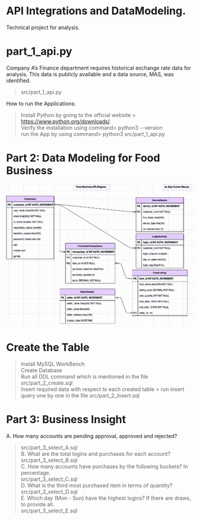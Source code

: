 # API Integrations and DataModeling. 

Technical project for analysis.

# part_1_api.py

Company A’s Finance department requires historical exchange rate data for analysis.
This data is publicly available and a data source, MAS, was identified.<br />

> src/part_1_api.py

How to run the Applications:

> Install Python by going to the official website > https://www.python.org/downloads/. <br />
> Verify the installation using command> python3 --version<br />
> run the App by using command> python3 src/part_1_api.py<br />

# Part 2: Data Modeling for Food Business

![alt text](https://github.com/ajay9889/de_assignment/blob/main/src/part_2_er.jpg)

# Create the Table
> Install MySQL WorkBench<br />
> Create Database<br />
> Run all DDL command which is mentioned in the file src/part_2_create.sql<br />
> Insert required data with respect to each created table > run insert query one by one in the file src/part_2_insert.sql<br />

# Part 3: Business Insight

A. How many accounts are pending approval, approved and rejected?<br />
> src/part_3_select_A.sql<br />
B. What are the total logins and purchases for each account?<br />
> src/part_3_select_B.sql<br />
C. How many accounts have purchases by the following buckets? In percentage.<br />
> src/part_3_select_C.sql<br />
D. What is the third most purchased item in terms of quantity?<br />
> src/part_3_select_D.sql<br />
E. Which day (Mon - Sun) have the highest logins? If there are draws, to provide all.<br />
> src/part_3_select_E.sql<br />